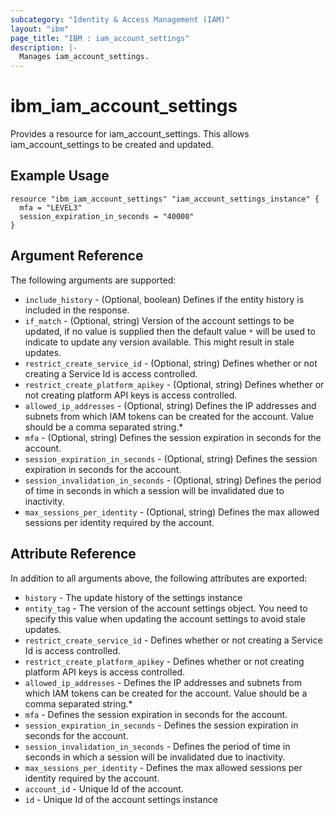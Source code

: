 ```yaml
---
subcategory: "Identity & Access Management (IAM)"
layout: "ibm"
page_title: "IBM : iam_account_settings"
description: |-
  Manages iam_account_settings.
---
```


# ibm\_iam_account_settings

Provides a resource for iam_account_settings. This allows iam_account_settings to be created and updated.

## Example Usage

```hcl
resource "ibm_iam_account_settings" "iam_account_settings_instance" {
  mfa = "LEVEL3"
  session_expiration_in_seconds = "40000"
}
```

## Argument Reference

The following arguments are supported:

* `include_history` - (Optional, boolean) Defines if the entity history is included in the response.
* `if_match` - (Optional, string) Version of the account settings to be updated, if no value is supplied then the default value `*` will be used to indicate to update any version available. This might result in stale updates.
* `restrict_create_service_id` - (Optional, string) Defines whether or not creating a Service Id is access controlled.
* `restrict_create_platform_apikey` - (Optional, string) Defines whether or not creating platform API keys is access controlled.
* `allowed_ip_addresses` - (Optional, string) Defines the IP addresses and subnets from which IAM tokens can be created for the account. Value should be a comma separated string.* 
* `mfa` - (Optional, string) Defines the session expiration in seconds for the account.
* `session_expiration_in_seconds` - (Optional, string) Defines the session expiration in seconds for the account.
* `session_invalidation_in_seconds` - (Optional, string) Defines the period of time in seconds in which a session will be invalidated due to inactivity.
* `max_sessions_per_identity` - (Optional, string) Defines the max allowed sessions per identity required by the account.

## Attribute Reference

In addition to all arguments above, the following attributes are exported:

* `history` - The update history of the settings instance
* `entity_tag` - The version of the account settings object. You need to specify this value when updating the account settings to avoid stale updates.
* `restrict_create_service_id` - Defines whether or not creating a Service Id is access controlled.
* `restrict_create_platform_apikey` - Defines whether or not creating platform API keys is access controlled.
* `allowed_ip_addresses` - Defines the IP addresses and subnets from which IAM tokens can be created for the account. Value should be a comma separated string.* 
* `mfa` - Defines the session expiration in seconds for the account.
* `session_expiration_in_seconds` - Defines the session expiration in seconds for the account.
* `session_invalidation_in_seconds` - Defines the period of time in seconds in which a session will be invalidated due to inactivity.
* `max_sessions_per_identity` - Defines the max allowed sessions per identity required by the account.
* `account_id` - Unique Id of the account.
* `id` - Unique Id of the account settings instance